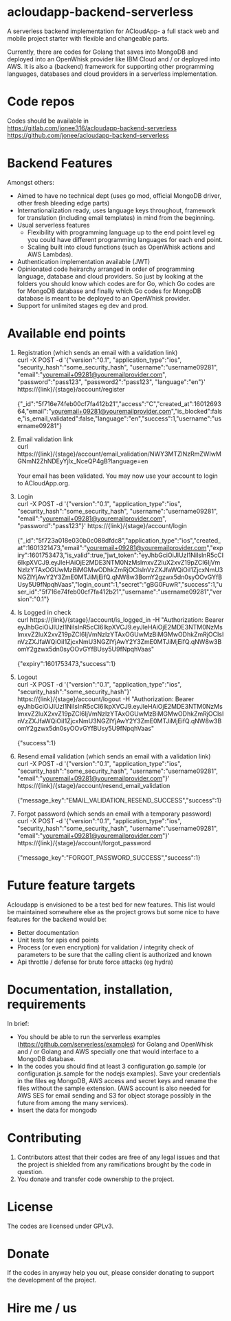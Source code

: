 # acloudapp-backend-serverless

A serverless backend implementation for ACloudApp- a full stack web and mobile project starter with flexible and changeable parts.

Currently, there are codes for Golang that saves into MongoDB and deployed into an OpenWhisk provider like IBM Cloud and / or deployed into AWS. It is also a (backend) framework for supporting other programming languages, databases and cloud providers in a serverless implementation.

# Code repos
Codes should be available in <br/>
https://gitlab.com/jonee316/acloudapp-backend-serverless <br/>
https://github.com/jonee/acloudapp-backend-serverless

# Backend Features
Amongst others:
- Aimed to have no technical dept (uses go mod, official MongoDB driver, other fresh bleeding edge parts)
- Internationalization ready, uses language keys throughout, framework for translation (including email templates) in mind from the beginning.
- Usual serverless features
    - Flexibility with programming language up to the end point level eg you could have different programming languages for each end point.
    - Scaling built into cloud functions (such as OpenWhisk actions and AWS Lambdas).
- Authentication implementation available (JWT)
- Opinionated code heirarchy arranged in order of programming language, database and cloud providers. So just by looking at the folders you should know which codes are for Go, which Go codes are for MongoDB database and finally which Go codes for MongoDB database is meant to be deployed to an OpenWhisk provider. 
- Support for unlimited stages eg dev and prod.

# Available end points
1. Registration (which sends an email with a validation link) <br/>
curl -X POST -d '{"version":"0.1", "application_type":"ios", "security_hash":"some_security_hash", "username":"username09281", "email":"youremail+09281@youremailprovider.com", "password":"pass123", "password2":"pass123", "language":"en"}' https://{link}/{stage}/account/register <br/><br/>
{"_id":"5f716e74feb00cf7fa412b21","access":"C","created_at":1601269364,"email":"youremail+09281@youremailprovider.com","is_blocked":false,"is_email_validated":false,"language":"en","success":1,"username":"username09281"}

2. Email validation link <br/>
curl https://{link}/{stage}/account/email_validation/NWY3MTZlNzRmZWIwMGNmN2ZhNDEyYjIx_NceQP4gB?language=en <br/><br/>
Your email has been validated. You may now use your account to login to ACloudApp.org.

3. Login <br/>
curl -X POST -d '{"version":"0.1", "application_type":"ios", "security_hash":"some_security_hash", "username":"username09281", "email":"youremail+09281@youremailprovider.com", "password":"pass123"}' https://{link}/{stage}/account/login <br/><br/>
{"_id":"5f723a018e030b0c088dfdc8","application_type":"ios","created_at":1601321473,"email":"youremail+09281@youremailprovider.com","expiry":1601753473,"is_valid":true,"jwt_token":"eyJhbGciOiJIUzI1NiIsInR5cCI6IkpXVCJ9.eyJleHAiOjE2MDE3NTM0NzMsImxvZ2luX2xvZ19pZCI6IjVmNzIzYTAxOGUwMzBiMGMwODhkZmRjOCIsInVzZXJfaWQiOiI1ZjcxNmU3NGZlYjAwY2Y3ZmE0MTJiMjEifQ.qNW8w3BomY2gzwx5dn0syOOvGYfBUsy5U9fNpqhVaas","login_count":1,"secret":"gBG0FuwR","success":1,"user_id":"5f716e74feb00cf7fa412b21","username":"username09281","version":"0.1"}

4. Is Logged in check <br/>
curl https://{link}/{stage}/account/is_logged_in -H "Authorization: Bearer eyJhbGciOiJIUzI1NiIsInR5cCI6IkpXVCJ9.eyJleHAiOjE2MDE3NTM0NzMsImxvZ2luX2xvZ19pZCI6IjVmNzIzYTAxOGUwMzBiMGMwODhkZmRjOCIsInVzZXJfaWQiOiI1ZjcxNmU3NGZlYjAwY2Y3ZmE0MTJiMjEifQ.qNW8w3BomY2gzwx5dn0syOOvGYfBUsy5U9fNpqhVaas" <br/><br/>
{"expiry":1601753473,"success":1}

5. Logout <br/>
curl -X POST -d '{"version":"0.1", "application_type":"ios", "security_hash":"some_security_hash"}' https://{link}/{stage}/account/logout -H "Authorization: Bearer eyJhbGciOiJIUzI1NiIsInR5cCI6IkpXVCJ9.eyJleHAiOjE2MDE3NTM0NzMsImxvZ2luX2xvZ19pZCI6IjVmNzIzYTAxOGUwMzBiMGMwODhkZmRjOCIsInVzZXJfaWQiOiI1ZjcxNmU3NGZlYjAwY2Y3ZmE0MTJiMjEifQ.qNW8w3BomY2gzwx5dn0syOOvGYfBUsy5U9fNpqhVaas" <br/><br/>
{"success":1}

6. Resend email validation (which sends an email with a validation link) <br/>
curl -X POST -d '{"version":"0.1", "application_type":"ios", "security_hash":"some_security_hash", "username":"username09281", "email":"youremail+09281@youremailprovider.com"}' https://{link}/{stage}/account/resend_email_validation <br/><br/>
{"message_key":"EMAIL_VALIDATION_RESEND_SUCCESS","success":1}

7. Forgot password (which sends an email with a temporary password) <br/>
curl -X POST -d '{"version":"0.1", "application_type":"ios", "security_hash":"some_security_hash", "username":"username09281", "email":"youremail+09281@youremailprovider.com"}' https://{link}/{stage}/account/forgot_password <br/><br/>
{"message_key":"FORGOT_PASSWORD_SUCCESS","success":1}

# Future feature targets
Acloudapp is envisioned to be a test bed for new features. This list would be maintained somewhere else as the project grows but some nice to have features for the backend would be:
- Better documentation
- Unit tests for apis end points
- Process (or even encryption) for validation / integrity check of parameters to be sure that the calling client is authorized and known
- Api throttle / defense for brute force attacks (eg hydra)

# Documentation, installation, requirements
In brief:
- You should be able to run the serverless examples (https://github.com/serverless/examples) for Golang and OpenWhisk and / or Golang and AWS specially one that would interface to a MongoDB database. 
- In the codes you should find at least 3 configuration.go.sample (or configuration.js.sample for the nodejs examples). Save your credentials in the files eg MongoDB, AWS access and secret keys and rename the files without the sample extension. (AWS account is also needed for AWS SES for email sending and S3 for object storage possibly in the future from among the many services).
- Insert the data for mongodb

# Contributing
1. Contributors attest that their codes are free of any legal issues and that the project is shielded from any ramifications brought by the code in question.
2. You donate and transfer code ownership to the project. 

# License
The codes are licensed under GPLv3. 

# Donate
If the codes in anyway help you out, please consider donating to support the development of the project. 

# Hire me / us
